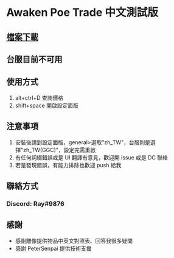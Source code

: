 # Awaken Poe Trade 中文測試版
## [檔案下載](https://github.com/hray3182/awakened-poe-trade/releases/latest)

## 台服目前不可用

## 使用方式
1. alt+ctrl+D 查詢價格
2. shift+space 開啟設定面版

## 注意事項
1. 安裝後請到設定面版，general>選取"zh_TW"，台服則是選擇"zh_TW(GGC)"，設定完需重啟
2. 有任何詞綴錯誤或是 UI 翻譯有意見，歡迎開 issue 或是 DC 聯絡
3. 若是發現錯誤，有能力排除也歡迎 push 給我

## 聯絡方式
### Discord: Ray#9876


## 感謝
* 感謝雕像提供物品中英文對照表、回答我很多疑問
* 感謝 PeterSenpai 提供技術支援
